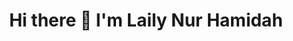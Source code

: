 ### <h1><center>Hi there 👋 I'm Laily Nur Hamidah </center></h1> 

<!--
**LailyNurH/lailynurh** is a ✨ _special_ ✨ repository because its `README.md` (this file) appears on your GitHub profile.
\
